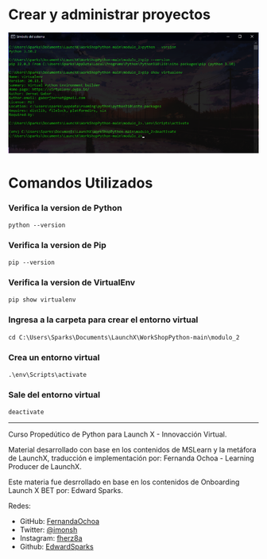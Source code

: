 # Crear y administrar proyectos

![](../images/images_modulo2/kata_modulo2.png)

# Comandos Utilizados
### Verifica la version de Python
```
python --version
```
### Verifica la version de Pip
```
pip --version
```
### Verifica la version de VirtualEnv
```
pip show virtualenv
```
### Ingresa a la carpeta para crear el entorno virtual
```
cd C:\Users\Sparks\Documents\LaunchX\WorkShopPython-main\modulo_2
```
### Crea un entorno virtual
```
.\env\Scripts\activate
```
### Sale del entorno virtual
```
deactivate
```
---
Curso Propedútico de Python para Launch X - Innovacción Virtual.

Material desarrollado con base en los contenidos de MSLearn y la metáfora de LaunchX, traducción e implementación por: Fernanda Ochoa - Learning Producer de LaunchX.

Este materia fue desrrollado en base en los contenidos de Onboarding Launch X BET por: Edward Sparks.

Redes:
* GitHub: [FernandaOchoa](https://github.com/FernandaOchoa)
* Twitter: [@imonsh](https://twitter.com/imonsh)
* Instagram: [fherz8a](https://www.instagram.com/fherz8a/)
* Github: [EdwardSparks](https://github.com/EdwardSparks)